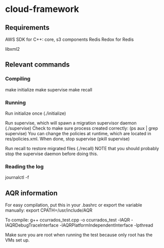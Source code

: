 # cloud-framework

## Requirements
AWS SDK for C++: core, s3 components
Redis
Redox for Redis

libxml2

## Relevant commands

### Compiling
make initialize
make supervise
make recall

### Running 
Run initialize once (./initialize)

Run supervise, which will spawn a migration supervisor daemon (./supervise)
Check to make sure process created correctly: (ps aux | grep supervise)
You can change the policies at runtime, which are located in res/policies.xml.
When done, stop supervise (pkill supervise)

Run recall to restore migrated files (./recall)
NOTE that you should probably stop the supervise daemon before doing this.

### Reading the log
journalctl -f

## AQR information
For easy compilation, put this in your .bashrc or export the variable manually:
export CPATH=/usr/include/AQR

To compile: 
g++ ccurrados_test.cpp -o ccurrados_test -lAQR -lAQRDebugTraceInterface -lAQRPlatformIndependentInterface -lpthread

Make sure you are root when running the test because only root has the VMs set up.

